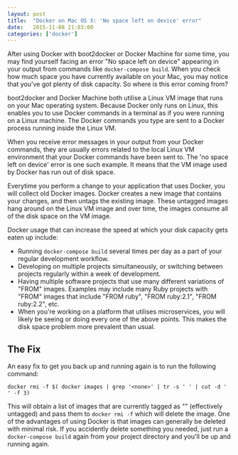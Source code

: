 ```yaml
---
layout: post
title:  "Docker on Mac OS X: 'No space left on device' error"
date:   2015-11-08 21:03:00
categories: ['docker']
---
```

After using Docker with boot2docker or Docker Machine for some time, you may find yourself facing an error "No space left on device" appearing in your output from commands like `docker-compose build`. When you check how much space you have currently available on your Mac, you may notice that you've got plenty of disk capacity. So where is this error coming from?

boot2docker and Docker Machine both utilise a Linux VM image that runs on your Mac operating system. Because Docker only runs on Linux, this enables you to use Docker commands in a terminal as if you were running on a Linux machine. The Docker commands you type are sent to a Docker process running inside the Linux VM.

When you receive error messages in your output from your Docker commands, they are usually errors related to the local Linux VM environment that your Docker commands have been sent to. The 'no space left on device' error is one such example. It means that the VM image used by Docker has run out of disk space.

Everytime you perform a change to your application that uses Docker, you will collect old Docker images. Docker creates a new image that contains your changes, and then untags the existing image. These untagged images hang around on the Linux VM image and over time, the images consume all of the disk space on the VM image.

Docker usage that can increase the speed at which your disk capacity gets eaten up include:

* Running `docker-compose build` several times per day as a part of your regular development workflow.
* Developing on multiple projects simultaneously, or switching between projects regularly within a week of development.
* Having multiple software projects that use many different variations of "FROM" images. Examples may include many Ruby projects with "FROM" images that include "FROM ruby", "FROM ruby:2.1", "FROM ruby:2.2", etc.
* When you're working on a platform that utilises microservices, you will likely be seeing or doing every one of the above points. This makes the disk space problem more prevalent than usual.

## The Fix

An easy fix to get you back up and running again is to run the following command:

    docker rmi -f $( docker images | grep '<none>' | tr -s ' ' | cut -d ' ' -f 3)

This will obtain a list of images that are currently tagged as "<none>" (effectively untagged) and pass them to `docker rmi -f` which will delete the image. One of the advantages of using Docker is that images can generally be deleted with minimal risk. If you accidently delete something you needed, just run a `docker-compose build` again from your project directory and you'll be up and running again.